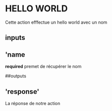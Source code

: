# HELLO WORLD

Cette action efffectue un hello world avec un nom 

## inputs

## 'name

**required** premet de récupérer le nom 

##outputs

## 'response'

La réponse de notre action 

